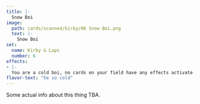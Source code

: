 ```yaml
---
title: |-
  Snow Boi
image: 
  path: cards/scanned/kirby/06 Snow Boi.png
  text: |-
    Snow Boi
set:
  name: Kirby & Laps
  number: 6
effects: 
- |-
  You are a cold boi, no cards on your field have any effects activate.
flavor-text: "he so cold"
---
```

Some actual info about this thing TBA.
